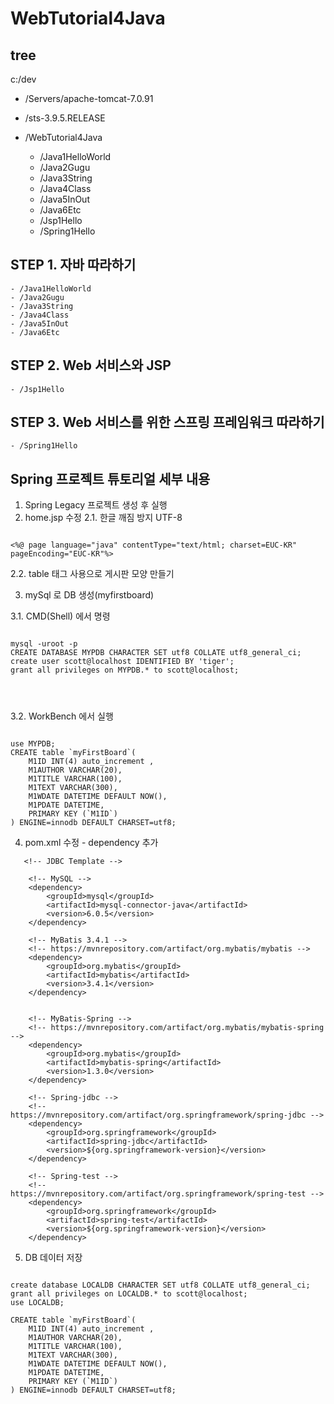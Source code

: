 ﻿# WebTutorial4Java

## tree

c:/dev

  - /Servers/apache-tomcat-7.0.91

  - /sts-3.9.5.RELEASE

  - /WebTutorial4Java
    - /Java1HelloWorld
    - /Java2Gugu
    - /Java3String
    - /Java4Class
    - /Java5InOut
    - /Java6Etc
    - /Jsp1Hello
    - /Spring1Hello

	
## STEP 1. 자바 따라하기	

    - /Java1HelloWorld
    - /Java2Gugu
    - /Java3String
    - /Java4Class
    - /Java5InOut
    - /Java6Etc


## STEP 2. Web 서비스와 JSP

    - /Jsp1Hello

	
## STEP 3. Web 서비스를 위한 스프링 프레임워크 따라하기

    - /Spring1Hello
	

## Spring 프로젝트 튜토리얼 세부 내용

1. Spring Legacy 프로젝트 생성 후 실행
2. home.jsp 수정
2.1. 한글 깨짐 방지 UTF-8
<pre><code>
<%@ page language="java" contentType="text/html; charset=EUC-KR" pageEncoding="EUC-KR"%>
</pre></code>

2.2. table 태그 사용으로 게시판 모양 만들기

3. mySql 로 DB 생성(myfirstboard)

3.1. CMD(Shell) 에서 명령
<pre>
<code>
mysql -uroot -p
CREATE DATABASE MYPDB CHARACTER SET utf8 COLLATE utf8_general_ci;
create user scott@localhost IDENTIFIED BY 'tiger';
grant all privileges on MYPDB.* to scott@localhost;
</pre>
</code>

3.2. WorkBench 에서 실행

<pre><code>
use MYPDB;
CREATE table `myFirstBoard`(
    M1ID INT(4) auto_increment ,
    M1AUTHOR VARCHAR(20),
    M1TITLE VARCHAR(100),
    M1TEXT VARCHAR(300),
    M1WDATE DATETIME DEFAULT NOW(),
    M1PDATE DATETIME,
    PRIMARY KEY (`M1ID`)
) ENGINE=innodb DEFAULT CHARSET=utf8;
</code></pre>



4. pom.xml 수정 - dependency 추가
```
   <!-- JDBC Template -->

    <!-- MySQL -->
    <dependency>
        <groupId>mysql</groupId>
        <artifactId>mysql-connector-java</artifactId>
        <version>6.0.5</version>
    </dependency>

    <!-- MyBatis 3.4.1 -->
    <!-- https://mvnrepository.com/artifact/org.mybatis/mybatis -->
    <dependency>
        <groupId>org.mybatis</groupId>
        <artifactId>mybatis</artifactId>
        <version>3.4.1</version>
    </dependency>


    <!-- MyBatis-Spring -->
    <!-- https://mvnrepository.com/artifact/org.mybatis/mybatis-spring -->
    <dependency>
        <groupId>org.mybatis</groupId>
        <artifactId>mybatis-spring</artifactId>
        <version>1.3.0</version>
    </dependency>

    <!-- Spring-jdbc -->
    <!-- https://mvnrepository.com/artifact/org.springframework/spring-jdbc -->
    <dependency>
        <groupId>org.springframework</groupId>
        <artifactId>spring-jdbc</artifactId>
        <version>${org.springframework-version}</version>
    </dependency>

    <!-- Spring-test -->
    <!-- https://mvnrepository.com/artifact/org.springframework/spring-test -->
    <dependency>
        <groupId>org.springframework</groupId>
        <artifactId>spring-test</artifactId>
        <version>${org.springframework-version}</version>
    </dependency>
```
   
5. DB 데이터 저장

<pre><code>
create database LOCALDB CHARACTER SET utf8 COLLATE utf8_general_ci;
grant all privileges on LOCALDB.* to scott@localhost;
use LOCALDB;

CREATE table `myFirstBoard`(
    M1ID INT(4) auto_increment ,
    M1AUTHOR VARCHAR(20),
    M1TITLE VARCHAR(100),
    M1TEXT VARCHAR(300),
    M1WDATE DATETIME DEFAULT NOW(),
    M1PDATE DATETIME,
    PRIMARY KEY (`M1ID`)
) ENGINE=innodb DEFAULT CHARSET=utf8;

</code></pre>
